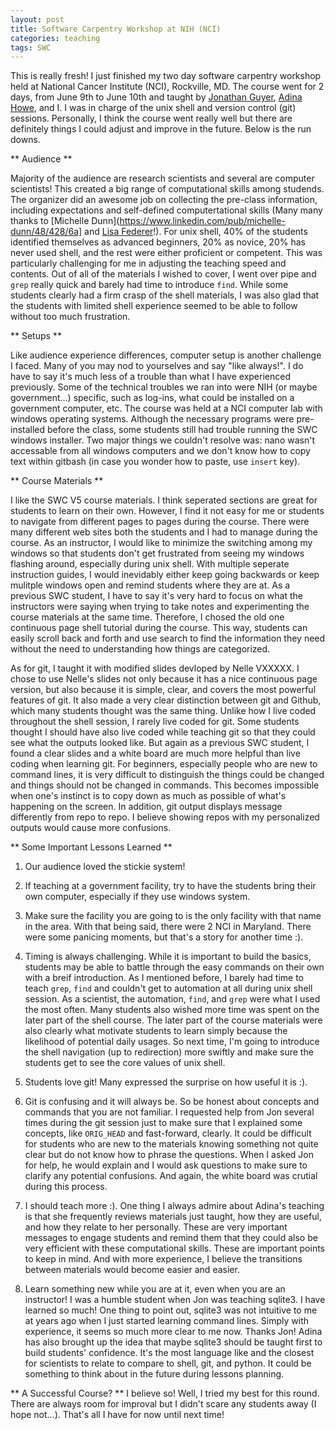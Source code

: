```yaml
---
layout: post
title: Software Carpentry Workshop at NIH (NCI)
categories: teaching
tags: SWC
---
```


This is really fresh! I just finished my two day software carpentry workshop held at 
National Cancer Institute (NCI), Rockville, MD. The course went for 2 days, from June 
9th to June 10th and taught by [Jonathan Guyer](http://www.nist.gov/mml/msed/mechanical_performance/jonathanguyer.cfm), [Adina Howe](http://adina.github.io), and I. I was in charge 
of the unix shell and version control (git) sessions. Personally, I think the course
went really well but there are definitely things I could adjust and improve in the future. Below
is the run downs.

<!--more-->

** Audience **

Majority of the audience are research scientists and several are computer scientists! This
created a big range of computational skills among studends. The organizer did an awesome
job on collecting the pre-class information, including expectations and self-defined
computertational skills (Many many thanks to [Michelle Dunn](https://www.linkedin.com/pub/michelle-dunn/48/428/6a] and [Lisa Federer](http://nihlibrary.campusguides.com/lisafederer)!). For unix shell, 40% of the students identified
themselves as advanced beginners, 20% as novice, 20% has never used shell, and the
rest were either proficient or competent. This was particularly challenging for me in
adjusting the teaching speed and contents. Out of all of the materials I wished to cover,
I went over pipe and `grep` really quick and barely had time to introduce `find`. While some students clearly had a firm crasp of
the shell materials, I was also glad that the students with limited shell experience
seemed to be able to follow without too much frustration. 

** Setups **

Like audience experience differences, computer setup is another challenge I faced. Many
of you may nod to yourselves and say "like always!". I do have to say it's much less 
of a trouble than what I have experienced previously. Some of the technical troubles
we ran into were NIH (or maybe government...) specific, such as log-ins, what could be
installed on a government computer, etc. The course was held at a NCI computer lab with
windows operating systems. Although the necessary programs were pre-installed before 
the class, some students still had trouble running the SWC windows installer. Two major
things we couldn't resolve was: nano wasn't accessable from all windows computers and 
we don't know how to copy text within gitbash (in case you wonder how to paste, use 
`insert` key).

** Course Materials **

I like the SWC V5 course materials. I think seperated sections are great for students to
learn on their own. However, I find it not easy for me or students to 
navigate from different pages to pages during the course. There were many different web
sites both the students and I had to manage during the course. As an instructor, I would
like to minimize the switching among my windows so that students don't get frustrated
from seeing my windows flashing around, especially during unix shell.
With multiple seperate instruction guides, I
would inevidably either keep going backwards or keep mulitple windows open and remind
students where they are at. As a previous SWC student, I have to say it's very hard to
focus on what the instructors were saying when trying to take notes and experimenting the
course materials at the same time. Therefore, I chosed the old one continuous page shell tutorial
during the course. This way, students can easily scroll back and forth and use search to find
the information they need without the need to understanding how things are categorized. 

As for git, I taught it with modified slides devloped by Nelle VXXXXX. I chose to use
Nelle's slides not only because it has a nice continuous page version, but also because
it is simple, clear, and covers the most powerful features of git. It also made a very
clear distinction between git and Github, which many students thought was the same thing. 
Unlike how I live coded throughout the shell session, I rarely live coded for git.
Some students thought I should have also live coded while teaching git so that they could
see what the outputs looked like. But again as a previous SWC student, I found a clear slides
and a white board are much more helpful than live coding when learning git. For beginners,
especially people who are new to command lines, it is very difficult to distinguish the
things could be changed and things should not be changed in commands. This becomes impossible when one's instinct is to copy down
as much as possible of what's happening on the screen. In addition, git output displays
message differently from repo to repo. I believe showing repos with my personalized outputs would cause more confusions. 

** Some Important Lessons Learned **

1. Our audience loved the stickie system! 

2. If teaching at a government facility, try to have the students bring their own computer,
especially if they use windows system.

3. Make sure the facility you are going to is the only facility with that name in the area.
With that being said, there were 2 NCI in Maryland. There were some panicing moments, but 
that's a story for another time :). 

4. Timing is always challenging. While it is important to build the basics, students may be
able to battle through the easy commands on their own with a breif introduction. As I mentioned
before, I barely had time to teach `grep`, `find` and couldn't get to automation at all
during unix shell session. As a scientist,
the automation, `find`, and `grep` were what I used the most often. Many students also
wished more time was spent on the later part of the shell course. The later part of the course
materials  were also clearly
what motivate students to learn simply because the likelihood of potential daily usages.
So next time, I'm going to introduce the shell navigation (up to redirection) more swiftly
and make sure the students get to see the core values of unix shell. 

5. Students love git! Many expressed the surprise on how useful it is :).

6. Git is confusing and it will always be. So be honest about concepts and commands that you are not familiar. I requested help from
Jon several times during the git session just to make sure that I explained some concepts,
like `ORIG_HEAD` and fast-forward, clearly. It could be difficult for students who are
new to the materials knowing something not quite clear but do not know how to phrase
the questions. When I asked Jon for help, he would explain and I would ask questions to
make sure to clarify any potential confusions. And again, the white board was crutial during
this process. 

7. I should teach more :). One thing I always admire about Adina's teaching is that she
frequently reviews materials just taught, how they are useful, and how they relate to her
personally. These are very important messages to engage students and remind them that they
could also be very efficient with these computational skills. These are important points
to keep in mind. And with more experience, I believe the transitions between materials
would become easier and easier.

8. Learn something new while you are at it, even when you are an instructor! I was a humble
student when Jon was teaching sqlite3. I have learned so much! One thing to point out, sqlite3
was not intuitive to me at years ago when I just started learning command lines. Simply with
experience, it seems so much more clear to me now. Thanks Jon! Adina has also brought up
the idea that maybe sqlite3 should be taught first to build students' confidence.
It's the most language like and the closest for scientists to relate to  compare to shell, git,
and python. It could be something to think about in the future during lessons planning.

** A Successful Course? **
I believe so! Well, I tried my best for this round. There are always room for improval but I
didn't scare any students away (I hope not...). That's all I have for now until next time!
